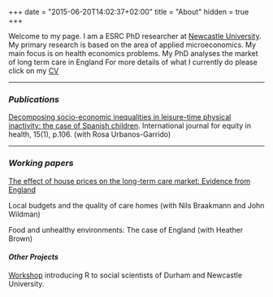 +++
date = "2015-06-20T14:02:37+02:00"
title = "About"
hidden = true
+++

Welcome to my page. I am a ESRC PhD researcher at [Newcastle University](http://www.ncl.ac.uk/business-school/). My primary research is based on the area of applied microeconomics. My main focus is on health economics problems. My PhD analyses the market of long term care in England
For more details of what I currently do please click on my [CV](../images/cv-edu_2018.pdf)

***


### _Publications_ 

[Decomposing socio-economic inequalities in leisure-time physical inactivity: the case of Spanish children](https://equityhealthj.biomedcentral.com/track/pdf/10.1186/s12939-016-0394-9?site=equityhealthj.biomedcentral.com). International journal for equity in health, 15(1), p.106. (with Rosa Urbanos-Garrido)

***

### _Working papers_
 
 [The effect of house prices on the long-term care market: Evidence from England](../images/house_prices_carehomes_feb_2018.pdf)
 
 Local budgets and the quality of care homes (with Nils Braakmann and John Wildman)
 
 Food and unhealthy environments: The case of England (with Heather Brown)

#### _Other Projects_

[Workshop](https://github.com/edugonzaloalmorox/R-social-science) introducing R to social scientists of Durham and Newcastle University.



